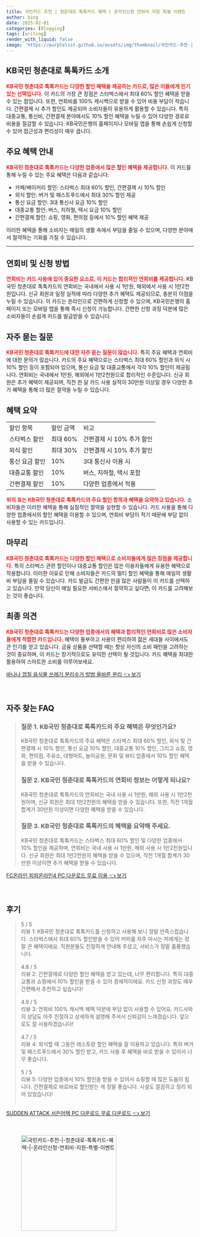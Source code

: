 ```yaml
---
title: 국민카드 추천 | 청춘대로 톡톡카드 혜택 | 온라인신청 연회비 지원 특별 이벤트
author: bing
date: 2025-02-01
categories: [Blogging]
tags: [writing]
render_with_liquid: false
image: 'https://purplelist.github.io/assets/img/thumbnail/국민카드-추천-|-청춘대로-톡톡카드-혜택-|-온라인신청-연회비-지원-특별-이벤트.webp'
---
```



<h2 id='KB국민 청춘대로 톡톡카드 소개'>KB국민 청춘대로 톡톡카드 소개</h2>

<p><b><span style="color: #ee2323;">KB국민 청춘대로 톡톡카드는 다양한 할인 혜택을 제공하는 카드로, 많은 이들에게 인기 있는 선택입니다.</span></b> 이 카드의 가장 큰 장점은 스타벅스에서 최대 60% 할인 혜택을 받을 수 있는 점입니다. 또한, 연회비를 100% 캐시백으로 받을 수 있어 비용 부담이 적습니다. 간편결제 시 추가 할인도 제공되어 소비자들이 유용하게 활용할 수 있습니다. 특히 대중교통, 통신비, 간편결제 분야에서도 10% 할인 혜택을 누릴 수 있어 다양한 경로로 비용을 절감할 수 있습니다. KB국민은행의 홈페이지나 모바일 앱을 통해 손쉽게 신청할 수 있어 접근성과 편리성이 매우 큽니다.</p>

<h2 id='주요 혜택 안내'>주요 혜택 안내</h2>

<p><b><span style="color: #ee2323;">KB국민 청춘대로 톡톡카드는 다양한 업종에서 많은 할인 혜택을 제공합니다.</span></b> 이 카드를 통해 누릴 수 있는 주요 혜택은 다음과 같습니다:</p>

<ul>
    <li>카페/베이커리 할인: 스타벅스 최대 60% 할인, 간편결제 시 10% 할인</li>
    <li>외식 할인: 버거 및 패스트푸드에서 최대 30% 할인 제공</li>
    <li>통신 요금 할인: 3대 통신사 요금 10% 할인</li>
    <li>대중교통 할인: 버스, 지하철, 택시 요금 10% 할인</li>
    <li>간편결제 할인: 쇼핑, 영화, 편의점 등에서 10% 할인 혜택 제공</li>
</ul>

<p>이러한 혜택을 통해 소비자는 매일의 생활 속에서 부담을 줄일 수 있으며, 다양한 분야에서 절약하는 기회를 가질 수 있습니다.</p>

<hr />

<h2 id='연회비 및 신청 방법'>연회비 및 신청 방법</h2>

<p><b><span style="color: #ee2323;">연회비는 카드 사용에 있어 중요한 요소로, 이 카드는 합리적인 연회비를 제공합니다.</span></b> KB국민 청춘대로 톡톡카드의 연회비는 국내에서 사용 시 1만원, 해외에서 사용 시 1만2천원입니다. 신규 회원과 일정 실적에 따라 다양한 추가 혜택도 제공되므로, 충분히 이점을 누릴 수 있습니다. 이 카드는 온라인으로 간편하게 신청할 수 있으며, KB국민은행의 홈페이지 또는 모바일 앱을 통해 즉시 신청이 가능합니다. 간편한 신청 과정 덕분에 많은 소비자들이 손쉽게 카드를 발급받을 수 있습니다.</p>

<h2 id='자주 묻는 질문'>자주 묻는 질문</h2>

<p><b><span style="color: #ee2323;">KB국민 청춘대로 톡톡카드에 대한 자주 묻는 질문이 많습니다.</span></b> 특히 주요 혜택과 연회비에 대한 문의가 많습니다. 카드의 주요 혜택으로는 스타벅스 최대 60% 할인과 외식 시 10% 할인 등이 포함되어 있으며, 통신 요금 및 대중교통에서 각각 10% 할인이 제공됩니다. 연회비는 국내에서 1만원, 해외에서 1만2천원으로 합리적인 수준입니다. 신규 회원은 추가 혜택이 제공되며, 직전 한 달 카드 사용 실적이 30만원 이상일 경우 다양한 추가 혜택을 통해 더 많은 절약을 누릴 수 있습니다.</p>

<h2 id='혜택 요약'>혜택 요약</h2>

<table>
    <tr>
        <td>할인 항목</td>
        <td>할인 금액</td>
        <td>비고</td>
    </tr>
    <tr>
        <td>스타벅스 할인</td>
        <td>최대 60%</td>
        <td>간편결제 시 10% 추가 할인</td>
    </tr>
    <tr>
        <td>외식 할인</td>
        <td>최대 30%</td>
        <td>간편결제 시 10% 추가 할인</td>
    </tr>
    <tr>
        <td>통신 요금 할인</td>
        <td>10%</td>
        <td>3대 통신사 이용 시</td>
    </tr>
    <tr>
        <td>대중교통 할인</td>
        <td>10%</td>
        <td>버스, 지하철, 택시 포함</td>
    </tr>
    <tr>
        <td>간편결제 할인</td>
        <td>10%</td>
        <td>다양한 업종에서 적용</td>
    </tr>
</table>

<p><b><span style="color: #ee2323;">위의 표는 KB국민 청춘대로 톡톡카드의 주요 할인 항목과 혜택을 요약하고 있습니다.</span></b> 소비자들은 이러한 혜택을 통해 실질적인 절약을 실현할 수 있습니다. 카드 사용을 통해 다양한 업종에서의 할인 혜택을 이용할 수 있으며, 연회비 부담이 적기 때문에 부담 없이 사용할 수 있는 카드입니다.</p>

<h2 id='마무리'>마무리</h2>

<p><b><span style="color: #ee2323;">KB국민 청춘대로 톡톡카드는 다양한 할인 혜택으로 소비자들에게 많은 장점을 제공합니다.</span></b> 특히 스타벅스 관련 할인이나 대중교통 할인은 많은 이용자들에게 유용한 혜택으로 작용합니다. 이러한 이유로 인해 소비자들은 카드의 멀티 할인 혜택을 통해 매일의 생활비 부담을 줄일 수 있습니다. 카드 발급도 간편한 만큼 많은 사람들이 이 카드를 선택하고 있습니다. 만약 당신이 매일 필요한 서비스에서 절약하고 싶다면, 이 카드를 고려해보는 것이 좋습니다.</p>

<h2 id='최종 의견'>최종 의견</h2>

<p><b><span style="color: #ee2323;">KB국민 청춘대로 톡톡카드는 다양한 업종에서의 혜택과 합리적인 연회비로 많은 소비자들에게 적합한 카드입니다.</span></b> 혜택이 풍부하고 사용이 편리하여 젊은 세대들 사이에서도 큰 인기를 얻고 있습니다. 금융 상품을 선택할 때는 항상 자신의 소비 패턴을 고려하는 것이 중요하며, 이 카드는 장기적으로도 유익한 선택이 될 것입니다. 카드 혜택을 최대한 활용하여 스마트한 소비를 이루어보세요.</p>


<p><a class="click-button" title="바나나 껍질 음식물 쓰레기 분리수거 방법 올바른 분리" href="https://purplelist.github.io/posts/%EB%B0%94%EB%82%98%EB%82%98-%EA%BB%8D%EC%A7%88-%EC%9D%8C%EC%8B%9D%EB%AC%BC-%EC%93%B0%EB%A0%88%EA%B8%B0-%EB%B6%84%EB%A6%AC%EC%88%98%EA%B1%B0-%EB%B0%A9%EB%B2%95-%EC%98%AC%EB%B0%94%EB%A5%B8-%EB%B6%84%EB%A6%AC/" rel="dofollow">바나나 껍질 음식물 쓰레기 분리수거 방법 올바른 분리 👈 보기</a></p><br>
<h2 id='자주_찾는_FAQ'>자주 찾는 FAQ</h2>
<div itemscope="" itemtype="https://schema.org/FAQPage"> 
<blockquote> 
<div itemscope="" itemprop="mainEntity" itemtype="https://schema.org/Question"> 
<h3 itemprop="name">질문 1. KB국민 청춘대로 톡톡카드의 주요 혜택은 무엇인가요?</h3> 
<div itemscope="" itemprop="acceptedAnswer" itemtype="https://schema.org/Answer"> 
<span itemprop="text"> 
<p>KB국민 청춘대로 톡톡카드의 주요 혜택은 스타벅스 최대 60% 할인, 외식 및 간편결제 시 10% 할인, 통신 요금 10% 할인, 대중교통 10% 할인, 그리고 쇼핑, 영화, 편의점, 주유소, 대형마트, 놀이공원, 문화 및 뷰티 업종에서 10% 할인 혜택을 받을 수 있습니다.</p> 
</span> 
</div> 
</div> 

<div itemscope="" itemprop="mainEntity" itemtype="https://schema.org/Question"> 
<h3 itemprop="name">질문 2. KB국민 청춘대로 톡톡카드의 연회비 정보는 어떻게 되나요?</h3> 
<div itemscope="" itemprop="acceptedAnswer" itemtype="https://schema.org/Answer"> 
<span itemprop="text"> 
<p>KB국민 청춘대로 톡톡카드의 연회비는 국내 사용 시 1만원, 해외 사용 시 1만2천원이며, 신규 회원은 최대 1만2천원의 혜택을 받을 수 있습니다. 또한, 직전 1개월 합계가 30만원 이상이면 다양한 혜택을 받을 수 있습니다.</p> 
</span> 
</div> 
</div> 

<div itemscope="" itemprop="mainEntity" itemtype="https://schema.org/Question"> 
<h3 itemprop="name">질문 3. KB국민 청춘대로 톡톡카드의 혜택을 요약해 주세요.</h3> 
<div itemscope="" itemprop="acceptedAnswer" itemtype="https://schema.org/Answer"> 
<span itemprop="text"> 
<p>KB국민 청춘대로 톡톡카드는 스타벅스 최대 60% 할인 및 다양한 업종에서 10% 할인을 제공하며, 연회비는 국내 사용 시 1만원, 해외 사용 시 1만2천원입니다. 신규 회원은 최대 1만2천원의 혜택을 받을 수 있으며, 직전 1개월 합계가 30만원 이상이면 추가 혜택을 받을 수 있습니다.</p> 
</span> 
</div> 
</div> 
</blockquote> 
</div>
<p><a class="click-button" title="FC온라인 피파온라인4 PC 다운로드 무료 이용" href="https://purplelist.github.io/posts/FC%EC%98%A8%EB%9D%BC%EC%9D%B8-%ED%94%BC%ED%8C%8C%EC%98%A8%EB%9D%BC%EC%9D%B84-PC-%EB%8B%A4%EC%9A%B4%EB%A1%9C%EB%93%9C-%EB%AC%B4%EB%A3%8C-%EC%9D%B4%EC%9A%A9/" rel="dofollow">FC온라인 피파온라인4 PC 다운로드 무료 이용 👈 보기</a></p><br>
<h2 id='후기'>후기</h2>
<div itemscope itemtype="https://schema.org/Product">
  <blockquote>
  <div itemprop="review" itemscope itemtype="https://schema.org/Review">
      <div itemprop="reviewRating" itemscope itemtype="https://schema.org/Rating"> <span itemprop="ratingValue">5</span> / <span itemprop="bestRating">5</span> </div>
      <span itemprop="reviewBody">리뷰 1: KB국민 청춘대로 톡톡카드를 신청하고 사용해 보니 정말 만족스럽습니다. 스타벅스에서 최대 60% 할인받을 수 있어 커피를 자주 마시는 저에게는 정말 큰 혜택이에요. 직원분들도 친절하게 안내해 주셨고, 서비스가 정말 훌륭했습니다.</span>
  </div>
  <br>
  <div itemprop="review" itemscope itemtype="https://schema.org/Review">
      <div itemprop="reviewRating" itemscope itemtype="https://schema.org/Rating"> <span itemprop="ratingValue">4.8</span> / <span itemprop="bestRating">5</span> </div>
      <span itemprop="reviewBody">리뷰 2: 간편결제로 다양한 할인 혜택을 받고 있는데, 너무 편리합니다. 특히 대중교통과 쇼핑에서 10% 할인을 받을 수 있어 경제적이에요. 카드 신청 과정도 매우 간편해서 추천하고 싶습니다!</span>
  </div>
  <br>
  <div itemprop="review" itemscope itemtype="https://schema.org/Review">
      <div itemprop="reviewRating" itemscope itemtype="https://schema.org/Rating"> <span itemprop="ratingValue">4.9</span> / <span itemprop="bestRating">5</span> </div>
      <span itemprop="reviewBody">리뷰 3: 연회비 100% 캐시백 혜택 덕분에 부담 없이 사용할 수 있어요. 카드사와의 상담도 아주 친절하고 상세하게 설명해 주셔서 신뢰감이 느껴졌습니다. 앞으로도 잘 사용하겠습니다!</span>
  </div>
  <br>
  <div itemprop="review" itemscope itemtype="https://schema.org/Review">
      <div itemprop="reviewRating" itemscope itemtype="https://schema.org/Rating"> <span itemprop="ratingValue">4.7</span> / <span itemprop="bestRating">5</span> </div>
      <span itemprop="reviewBody">리뷰 4: 외식할 때 그동안 레스토랑 할인 혜택을 잘 이용하고 있습니다. 특히 버거 및 패스트푸드에서 30% 할인 받고, 카드 사용 후 혜택을 바로 받을 수 있어서 너무 좋습니다.</span>
  </div>
  <br>
  <div itemprop="review" itemscope itemtype="https://schema.org/Review">
      <div itemprop="reviewRating" itemscope itemtype="https://schema.org/Rating"> <span itemprop="ratingValue">5</span> / <span itemprop="bestRating">5</span> </div>
      <span itemprop="reviewBody">리뷰 5: 다양한 업종에서 10% 할인을 받을 수 있어서 쇼핑할 때 많은 도움이 됩니다. 간편결제로 바로바로 할인받는 게 정말 좋습니다. 시설도 깔끔하고 정리 되어 있었습니다!</span>
  </div>
  <br>
  </blockquote>
</div>
<p><a class="click-button" title="SUDDEN ATTACK 서든어택 PC 다운로드 무료 다운로드" href="https://purplelist.github.io/posts/SUDDEN-ATTACK-%EC%84%9C%EB%93%A0%EC%96%B4%ED%83%9D-PC-%EB%8B%A4%EC%9A%B4%EB%A1%9C%EB%93%9C-%EB%AC%B4%EB%A3%8C-%EB%8B%A4%EC%9A%B4%EB%A1%9C%EB%93%9C/" rel="dofollow">SUDDEN ATTACK 서든어택 PC 다운로드 무료 다운로드 👈 보기</a></p><br>
<figure class="image"><img src="https://purplelist.github.io/assets/img/thumbnail/국민카드-추천-|-청춘대로-톡톡카드-혜택-|-온라인신청-연회비-지원-특별-이벤트.webp" alt="국민카드-추천-|-청춘대로-톡톡카드-혜택-|-온라인신청-연회비-지원-특별-이벤트" width="256" height="256"></figure>